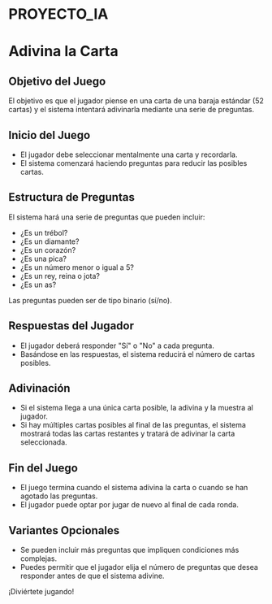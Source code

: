# PROYECTO_IA
# Adivina la Carta

## Objetivo del Juego
El objetivo es que el jugador piense en una carta de una baraja estándar (52 cartas) y el sistema intentará adivinarla mediante una serie de preguntas.

## Inicio del Juego
- El jugador debe seleccionar mentalmente una carta y recordarla.
- El sistema comenzará haciendo preguntas para reducir las posibles cartas.

## Estructura de Preguntas
El sistema hará una serie de preguntas que pueden incluir:
- ¿Es un trébol?
- ¿Es un diamante?
- ¿Es un corazón?
- ¿Es una pica?
- ¿Es un número menor o igual a 5?
- ¿Es un rey, reina o jota?
- ¿Es un as?

Las preguntas pueden ser de tipo binario (sí/no).

## Respuestas del Jugador
- El jugador deberá responder "Sí" o "No" a cada pregunta.
- Basándose en las respuestas, el sistema reducirá el número de cartas posibles.

## Adivinación
- Si el sistema llega a una única carta posible, la adivina y la muestra al jugador.
- Si hay múltiples cartas posibles al final de las preguntas, el sistema mostrará todas las cartas restantes y tratará de adivinar la carta seleccionada.

## Fin del Juego
- El juego termina cuando el sistema adivina la carta o cuando se han agotado las preguntas.
- El jugador puede optar por jugar de nuevo al final de cada ronda.

## Variantes Opcionales
- Se pueden incluir más preguntas que impliquen condiciones más complejas.
- Puedes permitir que el jugador elija el número de preguntas que desea responder antes de que el sistema adivine.

¡Diviértete jugando!
